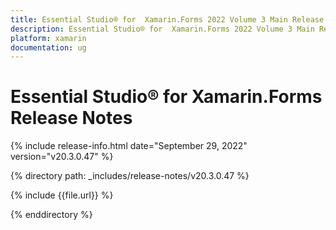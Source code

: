```yaml
---
title: Essential Studio® for  Xamarin.Forms 2022 Volume 3 Main Release Release Notes  
description: Essential Studio® for  Xamarin.Forms 2022 Volume 3 Main Release Release Notes  
platform: xamarin
documentation: ug
---
```


# Essential Studio® for  Xamarin.Forms  Release Notes  

{% include release-info.html date="September 29, 2022"  version="v20.3.0.47" %} 

{% directory path: _includes/release-notes/v20.3.0.47 %}

{% include {{file.url}} %}

{% enddirectory %}